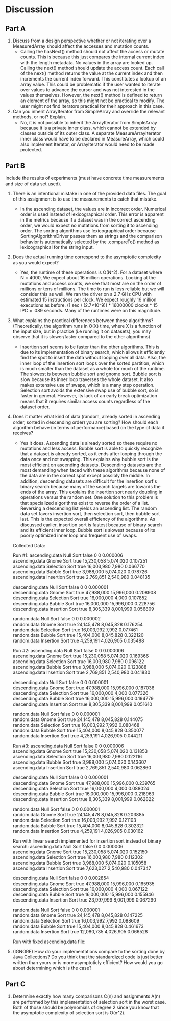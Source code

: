 # Discussion

## Part A
1. Discuss from a design perspective whether or not iterating over a MeasuredArray should affect the accesses and mutation counts.
    * Calling the hasNext() method should not affect the access or mutate counts. This is because this just
    compares the internal current index with the length metadata. No values in the array are looked up.
    Calling the next() method should update the access count. Each call of the next() method returns the value
    at the current index and then increments the current index forward. This constitutes a lookup of an array 
    value. This could be problematic if the user wanted to iterate over values to advance the cursor and was
    not interested in the values themselves. However, the next() method is defined to return an element of
    the array, so this might not be practical to modify. The user might not find iterators practical
    for their approach in this case.
2. Can you inherit ArrayIterator from SimpleArray and override the relevant methods, or not? Explain.
    * No, it is not possible to inherit the ArrayIterator from SimpleArray because it is a private inner class, 
    which cannot be extended by classes outside of its outer class. A separate MeasureArrayIterator inner class 
    would have to be declared in MeasureArray, which could also implement Iterator, or ArrayIterator would need
    to be made protected.

## Part B
Include the results of experiments (must have concrete time measurements and size of data set used).
1. There is an intentional mistake in one of the provided data files. The goal of this assignment is to use the measurements to catch that mistake. 
    * In the ascending dataset, the values are in incorrect order. Numerical order is used instead
    of lexicographical order. This error is apparent in the metrics because if a dataset was in the correct
    ascending order, we would expect no mutations from sorting it to ascending order. The sorting algorithms use
    lexicographical order because SortingAlgorithmDriver passes them as strings and the comparison behavior is
    automatically selected by the .compareTo() method as lexicographical for the string input.
2. Does the actual running time correspond to the asymptotic complexity as you would expect?
    * Yes, the runtime of these operations is O(N^2). For a dataset where N = 4000, We expect about 16 million
    operations. Looking at the mutations and access counts, we see that most are on the order of millions or tens of
    millions. The time to run is less reliable but we will consider this as well. We ran the driver on a 2.7 GHz CPU
    with estimated 15 instructions per clock. We expect roughly 16 million executions as before. 
    (1 sec / (2.7×10^9)) * 16000000 clocks * 15 IPC = .089 seconds. Many of the runtimes were on this magnitude. 
3. What explains the practical differences between these algorithms? (Theoretically, the algorithm runs in O(X) time, where X is a function of the input size, but in practice (i.e running it on datasets), you may observe that it is slower/faster compared to the other algorithms)
    * Insertion sort seems to be faster than the other algorithms. This is due to its implementation of binary search, 
    which allows it efficiently find the spot to insert the data without looping over all data. Also, the inner loop
    of the insertion sort loops over the sorted partition, which is much smaller than the dataset as a whole for much
    of the runtime. The slowest is between bubble sort and gnome sort. Bubble sort is slow because its inner loop
    traverses the whole dataset. It also makes extensive use of swaps, which is a many step operation. 
    Selection sort avoids the extensive swap use of bubble sort, so is faster in general. However, its lack of an early
    break optimization means that it requires similar access counts regardless of the dataset order.
4. Does it matter what kind of data (random, already sorted in ascending
 order, sorted in descending order) you are sorting? How should each algorithm behave (in terms of performance) based on
  the
  type of data it
  receives?
    * Yes it does. Ascending data is already sorted so these require no mutations and less access. Bubble sort is able to quickly
    recognize that a dataset is already sorted, as it ends after looping through the data once and not swapping. 
    This explains why bubble sort is the most efficient on ascending datasets.
    Descending datasets are the most demanding when faced with these algorithms because none of the data are in the 
    correct spot except possibly the middle. In addition, descending datasets are difficult for the insertion sort's
    binary search because many of the search targets are towards the ends of the array. This explains the insertion sort
    nearly doubling in operations versus the random set. One solution to this problem
    is that specialized algorithms exist to reverse the order of a list. Reversing a descending list yields an
    ascending list.
    The random data set favors insertion sort, then selection sort, then bubble sort last. This is the expected overall
    efficiency of the algorithms. As discussed earlier, insertion sort is fastest because of binary search and 
    its efficient inner loop. Bubble sort is slowest because of its poorly optimized inner loop and frequent use of 
    swaps. 
    
    Collected Data:
    
    Run #1:
    ascending.data    Null Sort        false    0            0            0.000006    
    ascending.data    Gnome Sort       true     15,230,058   5,074,020    0.107251    
    ascending.data    Selection Sort   true     16,003,980   7,980        0.066770    
    ascending.data    Bubble Sort      true     3,988,000    5,074,020    0.078726    
    ascending.data    Insertion Sort   true     2,769,851    2,540,980    0.048135    
    
    descending.data   Null Sort        false    0            0            0.000001    
    descending.data   Gnome Sort       true     47,988,000   15,996,000   0.208908    
    descending.data   Selection Sort   true     16,000,000   4,000        0.107852    
    descending.data   Bubble Sort      true     16,000,000   15,996,000   0.228756    
    descending.data   Insertion Sort   true     8,305,339    8,001,999    0.056809    
    
    random.data       Null Sort        false    0            0            0.000002    
    random.data       Gnome Sort       true     24,145,478   8,045,828    0.176254    
    random.data       Selection Sort   true     16,003,992   7,992        0.077461    
    random.data       Bubble Sort      true     15,404,000   8,045,828    0.322120    
    random.data       Insertion Sort   true     4,259,191    4,026,905    0.035488 
    
    Run #2:
    ascending.data    Null Sort        false    0            0            0.000006    
    ascending.data    Gnome Sort       true     15,230,058   5,074,020    0.169366    
    ascending.data    Selection Sort   true     16,003,980   7,980        0.096122    
    ascending.data    Bubble Sort      true     3,988,000    5,074,020    0.123888    
    ascending.data    Insertion Sort   true     2,769,851    2,540,980    0.041830    
    
    descending.data   Null Sort        false    0            0            0.000001    
    descending.data   Gnome Sort       true     47,988,000   15,996,000   0.187036    
    descending.data   Selection Sort   true     16,000,000   4,000        0.077326    
    descending.data   Bubble Sort      true     16,000,000   15,996,000   0.194779    
    descending.data   Insertion Sort   true     8,305,339    8,001,999    0.051610    
    
    random.data       Null Sort        false    0            0            0.000001    
    random.data       Gnome Sort       true     24,145,478   8,045,828    0.144075    
    random.data       Selection Sort   true     16,003,992   7,992        0.080468    
    random.data       Bubble Sort      true     15,404,000   8,045,828    0.350077    
    random.data       Insertion Sort   true     4,259,191    4,026,905    0.044211  
    
    Run #3:
    ascending.data    Null Sort        false    0            0            0.000006    
    ascending.data    Gnome Sort       true     15,230,058   5,074,020    0.131853    
    ascending.data    Selection Sort   true     16,003,980   7,980        0.122116    
    ascending.data    Bubble Sort      true     3,988,000    5,074,020    0.143607    
    ascending.data    Insertion Sort   true     2,769,851    2,540,980    0.062860    
    
    descending.data   Null Sort        false    0            0            0.000001    
    descending.data   Gnome Sort       true     47,988,000   15,996,000   0.239765    
    descending.data   Selection Sort   true     16,000,000   4,000        0.088024    
    descending.data   Bubble Sort      true     16,000,000   15,996,000   0.218963    
    descending.data   Insertion Sort   true     8,305,339    8,001,999    0.062822    
    
    random.data       Null Sort        false    0            0            0.000001    
    random.data       Gnome Sort       true     24,145,478   8,045,828    0.203885    
    random.data       Selection Sort   true     16,003,992   7,992        0.121103    
    random.data       Bubble Sort      true     15,404,000   8,045,828    0.302321    
    random.data       Insertion Sort   true     4,259,191    4,026,905    0.030162 
    
    Run with linear search implemented for insertion sort instead of binary search:
    ascending.data    Null Sort        false    0            0            0.000006    
    ascending.data    Gnome Sort       true     15,230,058   5,074,020    0.152150    
    ascending.data    Selection Sort   true     16,003,980   7,980        0.112302    
    ascending.data    Bubble Sort      true     3,988,000    5,074,020    0.105058    
    ascending.data    Insertion Sort   true     7,623,027    2,540,980    0.047347    
    
    descending.data   Null Sort        false    0            0            0.002854    
    descending.data   Gnome Sort       true     47,988,000   15,996,000   0.165935    
    descending.data   Selection Sort   true     16,000,000   4,000        0.067122    
    descending.data   Bubble Sort      true     16,000,000   15,996,000   0.155946    
    descending.data   Insertion Sort   true     23,997,999   8,001,999    0.067290    
    
    random.data       Null Sort        false    0            0            0.000001    
    random.data       Gnome Sort       true     24,145,478   8,045,828    0.147225    
    random.data       Selection Sort   true     16,003,992   7,992        0.088609    
    random.data       Bubble Sort      true     15,404,000   8,045,828    0.461673    
    random.data       Insertion Sort   true     12,080,735   4,026,905    0.066528  
    
    Run with fixed ascending.data file:
    
5. (IGNORE) How do your implementations compare to the sorting done by Java
 Collections? Do you think that the standardized code is just better written than yours or is more asymptoticly efficient? How would you go about determining which is the case?

## Part C
1. Determine exactly how many comparisons C(n) and assignments A(n) are performed by this implementation of selection sort in the worst case. Both of those should be polynomials of degree 2 since you know that the asymptotic complexity of selection sort is O(n^2).

